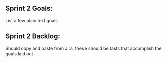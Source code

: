 
## Sprint 2 Goals:
List a few plain text goals 

## Sprint 2 Backlog:
Should copy and paste from Jira, these should be tasts that accomplish the goals laid out